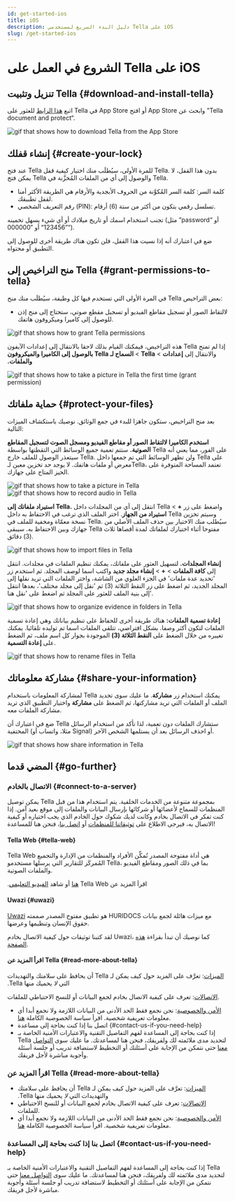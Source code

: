 ```yaml
---
id: get-started-ios
title: iOS
description: دليل البدء السريع لمستخدمي Tella على iOS
slug: /get-started-ios
---
```


# الشروع في العمل على Tella على iOS

## تنزيل وتثبيت Tella {#download-and-install-tella}
اتبع [هذا الرابط](https://apps.apple.com/us/app/tella-document-protect/id1598152580) للعثور على Tella في App Store أو افتح App Store وابحث عن ”Tella document and protect“.


<div class="gifs">
    <img src={require('@site/static/img/getting-started/ios/find-and-download.gif').default} alt="gif that shows how to download Tella from the App Store" title="find and download gif" />
</div>



## إنشاء قفلك {#create-your-lock}
عند فتح Tella للمرة الأولى، سيُطلَب منك اختيار كيفية قفل Tella. بدون هذا القفل، لا يمكن فتح Tella والوصول إلى أي من الملفات المُخزَّنة في Tella.

* كلمة السر: كلمة السر المُكوَّنة من الحروف الأبجدية والأرقام هي الطريقة الأكثر أمنا لقفل تطبيقك.
* رقم التعريف الشخصي (PIN): تسلسل رقمي يتكون من أكثر من ستة (6) أرقام.

تجنب استخدام اسمك أو تاريخ ميلادك أو أي شيء يسهل تخمينه (مثل ”password“ أو ”123456“ أو ”000000“).

ضع في اعتبارك أنه إذا نسيت هذا القفل، فلن تكون هناك طريقة أخرى للوصول إلى التطبيق أو محتواه.



## منح التراخيص إلى Tella {#grant-permissions-to-tella}
في المرة الأولى التي تستخدم فيها كل وظيفة، سيُطلَب منك منح Tella بعض التراخيص:



* لالتقاط الصور أو تسجيل مقاطع الفيديو أو تسجيل مقطع صوتي، ستحتاج إلى منح إذن للوصول إلى كاميرا وميكروفون هاتفك.


<div class="gifs">
    <img src={require('@site/static/img/getting-started/ios/granting-permissions.gif').default} alt="gif that shows how to grant Tella permissions" title="grating permission gif" />
</div>



‫إذا لم تمنح Tella هذه التراخيص، فيمكنك القيام بذلك لاحقا بالانتقال إلى إعدادات اﻵيفون والانتقال إلى **إعدادات** > **Tella** > **السماح لـ Tella بالوصول إلى الكاميرا والميكروفون والملفات.**

<div class="gifs">
    <img src={require("@site/static/img/getting-started/ios/taking-picture-permissions.gif").default} alt="gif that shows how to take a picture in Tella the first time (grant permission)" title="Tella will ask you to grant permissions the first time you open the camera" />
</div>



## حماية ملفاتك {#protect-your-files}
بعد منح التراخيص، ستكون جاهزا للبدء في جمع الوثائق. نوصيك باستكشاف الميزات التالية:

**استخدم الكاميرا لالتقاط الصور أو مقاطع الفيديو ومسجل الصوت لتسجيل المقاطع الصوتية.** ستتم تعمية جميع الوسائط التي التقطتها بواسطة Tella على الفور، مما يعني أنه سيتعذر الوصول للملف خارج Tella. ولن تظهر الوسائط التي تم جمعها داخل Tella على معرض أو ملفات هاتفك. لا يوجد حد تخزين معين لـTella، تعتمد المساحة المتوفرة على الحيز المتاح على جهازك.


<div class="gifs">
    <img src={require("@site/static/img/getting-started/ios/picture.gif").default} alt="gif that shows how to take a picture in Tella" title="take a picture in Tella" />
    <img src={require("@site/static/img/getting-started/ios/recording.gif").default} alt="gif that shows how to record audio in Tella" title="record audio in Tella" />
</div> 





**استيراد ملفاتك إلى Tella.** انتقل إلى أي من المجلدات داخل Tella واضغط على زر **+** > **استيراد من الجهاز**. اختر الملف الذي ترغب في الاحتفاظ به داخل Tella وسيتم تخزين نسخة معمّاة ومخفية للملف في Tella. سيُطلب منك الاختيار بين حذف الملف الأصلي من جهازك وبين الاحتفاظ به. سيبقى Tella مفتوحا أثناء اختيارك لملفاتك لمدة أقصاها ثلاث (3) دقائق.

<div class="gifs">
    <img src={require("@site/static/img/getting-started/ios/import-files.gif").default} alt="gif that shows how to import files in Tella" title="import files in Tella" />
</div> 


**إنشاء المجلدات.** لتسهيل العثور على ملفاتك، يمكنك تنظيم الملفات في مجلدات. انتقل إلى **كافة الملفات** > **+** > **إنشاء مجلد جديد** واكتب اسما لوصف المجلد. ثم استخدم زر 'تحديد عدة ملفات' في الجزء العلوي من الشاشة، واختر الملفات التي تريد نقلها إلى المجلد الجديد، ثم اضغط على زر النقط الثلاثة (3) ثم 'نقل إلى مجلد مختلف'، بعدها انتقل إلى بنية الملف للعثور على المجلد ثم اضغط على 'نقل هنا'.


<div class="gifs">
    <img src={require("@site/static/img/getting-started/ios/folders.gif").default} alt="gif that shows how to organize evidence in folders in Tella" title="folders in Tella" />
</div> 


**إعادة تسمية الملفات:** هناك طريقة أخرى للحفاظ على تنظيم بياناتك وهي إعادة تسمية الملفات لتكون أكثر وصفا. بشكل افتراضي، تتلقى الملفات اسما تم توليده تلقائيا. يمكنك تغييره من خلال الضغط على **النقط الثلاثة (3)** الموجودة بجوار كل اسم ملف، ثم الضغط على **إعادة التسمية**.


<div class="gifs">
    <img src={require("@site/static/img/getting-started/ios/rename.gif").default} alt="gif that shows how to rename files in Tella" title="rename files in Tella" />
</div> 


## مشاركة معلوماتك {#share-your-information}
لمشاركة المعلومات باستخدام Tella يمكنك استخدام زر **مشاركة**. ما عليك سوى تحديد الملف أو الملفات التي تريد مشاركتها، ثم الضغط على **مشاركة** واختيار التطبيق الذي تريد مشاركة الملفات معه.

ضع في اعتبارك أن Tella ستشارك الملفات دون تعمية، لذا تأكد من استخدام الرسائل المختفية (مثلا، واتساب أو Signal) أو احذف الرسائل بعد أن يستلمها الشخص الآخر.

<div class="gifs">
    <img src={require("@site/static/img/getting-started/ios/share.gif").default} alt="gif that shows how share information in Tella" title="share information in Tella" />
</div> 






## المضي قدما {#go-further}

### الاتصال بالخادم {#connect-to-a-server}
يمكن توصيل Tella بمجموعة متنوعة من الخدمات الخلفية. يتم استخدام هذا من قبل المنظمات للسماح لأعضائها أو شركائها بإرسال البيانات والملفات إلى موقع بعيد آمن. إذا كنت تفكر في الاتصال بخادم وكانت لديك شكوك حول الخادم الذي يجب اختياره أو كيفية الاتصال به، فيرجى الاطلاع على [توثيقاتنا للمنظمات](/for-organizations) أو [اتصل بنا](/contact-us)، فنحن هنا للمساعدة!

#### Tella Web {#tella-web}
Tella Web هي أداة مفتوحة المصدر تُمكِّن الأفراد والمنظمات من الإدارة والتجميع المُمركَز للتقارير التي يرسلها مستخدمو Tella، بما في ذلك الصور ومقاطع الفيديو والملفات الصوتية.

‫اقرأ المزيد عن Tella Web [هنا](/tella-web) أو شاهد [الفيديو التعليمي](/video-tutorials#tella-web).

#### Uwazi {#uwazi}
[Uwazi](https://uwazi.io/) هو تطبيق مفتوح المصدر صممته HURIDOCS مع ميزات هائلة لجمع بيانات حقوق الإنسان وتنظيمها وعرضها.

لقد كتبنا توثيقات حول كيفية الاتصال بخادم Uwazi، كما نوصيك أن تبدأ بقراءة [هذه الصفحة](/uwazi).

#### اقرأ المزيد عن Tella {#read-more-about-tella}
‫[الميزات](/features): تعرَّف على المزيد حول كيف يمكن لـ Tella أن يحافظ على سلامتك والتهديدات التي _لا_ يحميك منها Tella.

[الاتصالات](/for-organizations): تعرف على كيفية الاتصال بخادم لجمع البيانات أو للنسخ الاحتياطي للملفات.
- [الأمن والخصوصية](/security-and-privacy): نحن نجمع فقط الحد الأدنى من البيانات اللازمة ولا نجمع أبدا أي معلومات تعريفية شخصية. اقرأ سياسة الخصوصية الكاملة [هنا](/privacy).
- اتصل بنا إذا كنت بحاجة إلى مساعدة {#contact-us-if-you-need-help}
- إذا كنت بحاجة إلى المساعدة لفهم التفاصيل التقنية والاعتبارات الأمنية الخاصة بـ Tella لتحديد مدى ملائمته لك ولفريقك، فنحن هنا لمساعدتك. ما عليك سوى [التواصل معنا](/contact-us) حتى نتمكن من الإجابة على أسئلتك أو التخطيط لاستضافة تدريب أو جلسة أسئلة وأجوبة مباشرة لأجل فريقك.



### اقرأ المزيد عن Tella {#read-more-about-tella}
- ‫[الميزات](/features): تعرَّف على المزيد حول كيف يمكن لـ Tella أن يحافظ على سلامتك والتهديدات التي _لا_ يحميك منها Tella.
- [الاتصالات](/for-organizations): تعرف على كيفية الاتصال بخادم لجمع البيانات أو للنسخ الاحتياطي للملفات.
- [الأمن والخصوصية](/security-and-privacy): نحن نجمع فقط الحد الأدنى من البيانات اللازمة ولا نجمع أبدا أي معلومات تعريفية شخصية. اقرأ سياسة الخصوصية الكاملة [هنا](/privacy).



### اتصل بنا إذا كنت بحاجة إلى المساعدة {#contact-us-if-you-need-help}
إذا كنت بحاجة إلى المساعدة لفهم التفاصيل التقنية والاعتبارات الأمنية الخاصة بـ Tella لتحديد مدى ملائمته لك ولفريقك، فنحن هنا لمساعدتك. ما عليك سوى [التواصل معنا](/contact-us) حتى نتمكن من الإجابة على أسئلتك أو التخطيط لاستضافة تدريب أو جلسة أسئلة وأجوبة مباشرة لأجل فريقك.



